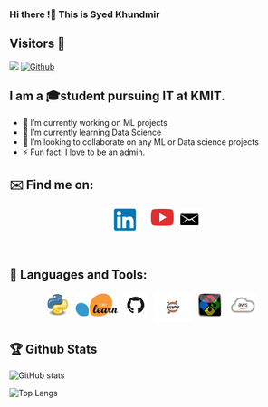 ### Hi there !👋 This is Syed Khundmir
## Visitors 👀

![](https://visitor-badge.laobi.icu/badge?page_id=syedkhundmir62995.syedkhundmir62995)
[![Github](https://img.shields.io/github/followers/syedkhundmir62995?label=Followers&logo=Github)](https://github.com/syedkhundmir62995)

## I am a 🎓student pursuing IT at KMIT.

- 🔭 I’m currently working on ML projects
- 🌱 I’m currently learning Data Science
- 👯 I’m looking to collaborate on any ML or Data science projects
- ⚡ Fun fact: I love to be an admin.


## ✉️ Find me on:

<p align="center">
 <a href="https://www.linkedin.com/in/syed-khundmir-5025441b8/" target="_blank" rel="noopener noreferrer"> <img src="https://github.com/syedkhundmir62995/syedkhundmir62995/blob/main/Icons/LinkedIn.png" alt="linkedin" height="40" style="vertical-align:top; margin:4px"></a>
    <a href="https://www.youtube.com/channel/UC2vSG_zmFVzjSl53lo0QIxQ"> <img src="https://github.com/syedkhundmir62995/syedkhundmir62995/blob/main/Icons/youtube.png" alt="youtube" height="40" style="vertical-align:top; margib:4px"></a>
  <a href="mailto:syedkhundmir62995@gmail.com"> <img src="https://github.com/syedkhundmir62995/syedkhundmir62995/blob/main/Icons/email.png" alt="mail" height="40" style="vertical-align:top; margin:4px"></a>
 
</p>

<br />

## 🧰 Languages and Tools:
<p align="center">
<img src="https://github.com/syedkhundmir62995/syedkhundmir62995/blob/main/Icons/Python.png" alt="Python" height="40" style="vertical-align:top; margin:4px">
<img src="https://github.com/syedkhundmir62995/syedkhundmir62995/blob/main/Icons/sklearn.png" alt="ML" height="40" style="vertical-align:top; margin:4px">
<img src="https://github.com/syedkhundmir62995/syedkhundmir62995/blob/main/Icons/GitHub.png" alt="Github" height="40" style="vertical-align:top; margin:4px">
<img src="https://github.com/syedkhundmir62995/syedkhundmir62995/blob/main/Icons/python-jupyter-notebook.png" alt="Jupyter" height="50" style="vertical-align:top; margin:4px">
<img src="https://github.com/syedkhundmir62995/syedkhundmir62995/blob/main/Icons/Git%20Bash.png" alt="Git Bash" height="40" style="vertical-align:top; margin:4px">
<img src="https://github.com/syedkhundmir62995/syedkhundmir62995/blob/main/Icons/cloud.png" alt="aws" height="40" style="vertical-align:top; margin:4px">
</p>

## :trophy: Github Stats 
![GitHub stats](https://github-readme-stats.vercel.app/api?username=syedkhundmir62995&show_icons=true&theme=tokyonight)

![Top Langs](https://github-readme-stats.vercel.app/api/top-langs/?username=syedkhundmir62995&theme=tokyonight)
